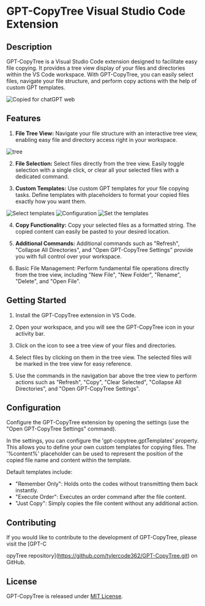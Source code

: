 # GPT-CopyTree Visual Studio Code Extension

## Description

GPT-CopyTree is a Visual Studio Code extension designed to facilitate easy file copying. It provides a tree view display of your files and directories within the VS Code workspace. With GPT-CopyTree, you can easily select files, navigate your file structure, and perform copy actions with the help of custom GPT templates.

![Copied for chatGPT web](https://github.com/tylercode362/GPT-CopyTree/assets/22150402/88464b65-5e73-48fd-9827-8c5c8c100a3e)


## Features

1. **File Tree View:** Navigate your file structure with an interactive tree view, enabling easy file and directory access right in your workspace.

![tree](https://github.com/tylercode362/GPT-CopyTree/assets/22150402/5049461d-7ead-4bba-8da6-8e4efebf9406)

2. **File Selection:** Select files directly from the tree view. Easily toggle selection with a single click, or clear all your selected files with a dedicated command.

3. **Custom Templates:** Use custom GPT templates for your file copying tasks. Define templates with placeholders to format your copied files exactly how you want them.

![Select templates](https://github.com/tylercode362/GPT-CopyTree/assets/22150402/d332e448-5e56-4709-a396-281bd974db51)
![Configuration](https://github.com/tylercode362/GPT-CopyTree/assets/22150402/592f025c-d987-45f7-8651-d7a6561b8977)
![Set the templates](https://github.com/tylercode362/GPT-CopyTree/assets/22150402/a199eb00-0bed-49a7-847e-b08cbe85bfdd)

4. **Copy Functionality:** Copy your selected files as a formatted string. The copied content can easily be pasted to your desired location.

5. **Additional Commands:** Additional commands such as "Refresh", "Collapse All Directories", and "Open GPT-CopyTree Settings" provide you with full control over your workspace.

6. Basic File Management: Perform fundamental file operations directly from the tree view, including "New File", "New Folder", "Rename", "Delete", and "Open File".

## Getting Started

1. Install the GPT-CopyTree extension in VS Code.

2. Open your workspace, and you will see the GPT-CopyTree icon in your activity bar.

3. Click on the icon to see a tree view of your files and directories.

4. Select files by clicking on them in the tree view. The selected files will be marked in the tree view for easy reference.

5. Use the commands in the navigation bar above the tree view to perform actions such as "Refresh", "Copy", "Clear Selected", "Collapse All Directories", and "Open GPT-CopyTree Settings".

## Configuration

Configure the GPT-CopyTree extension by opening the settings (use the "Open GPT-CopyTree Settings" command).

In the settings, you can configure the 'gpt-copytree.gptTemplates' property. This allows you to define your own custom templates for copying files. The '%content%' placeholder can be used to represent the position of the copied file name and content within the template.

Default templates include:

- "Remember Only": Holds onto the codes without transmitting them back instantly.
- "Execute Order": Executes an order command after the file content.
- "Just Copy": Simply copies the file content without any additional action.

## Contributing

If you would like to contribute to the development of GPT-CopyTree, please visit the [GPT-C

opyTree repository](https://github.com/tylercode362/GPT-CopyTree.git) on GitHub.

## License

GPT-CopyTree is released under [MIT License](https://opensource.org/licenses/MIT).